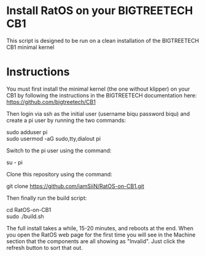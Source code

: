 # Install RatOS on your BIGTREETECH CB1

<p>
<a href="https://os.ratrig.com"></a>
</p>

This script is designed to be run on a clean installation of the BIGTREETECH CB1 minimal kernel

# Instructions

You must first install the minimal kernel (the one without klipper) on your CB1 by following the instructions in the BIGTREETECH documentation here: https://github.com/bigtreetech/CB1

Then login via ssh as the initial user (username biqu password biqu) and create a pi user by running the two commands:

sudo adduser pi<br>
sudo usermod -aG sudo,tty,dialout pi

Switch to the pi user using the command:

su - pi

Clone this repository using the command:

git clone https://github.com/iamSiiN/RatOS-on-CB1.git


Then finally run the build script:

cd RatOS-on-CB1<br>
sudo ./build.sh

The full install takes a while, 15-20 minutes, and reboots at the end. When you open the RatOS web page for the first time you will see in the Machine section that the components are all showing as "Invalid". Just click the refresh button to sort that out.
